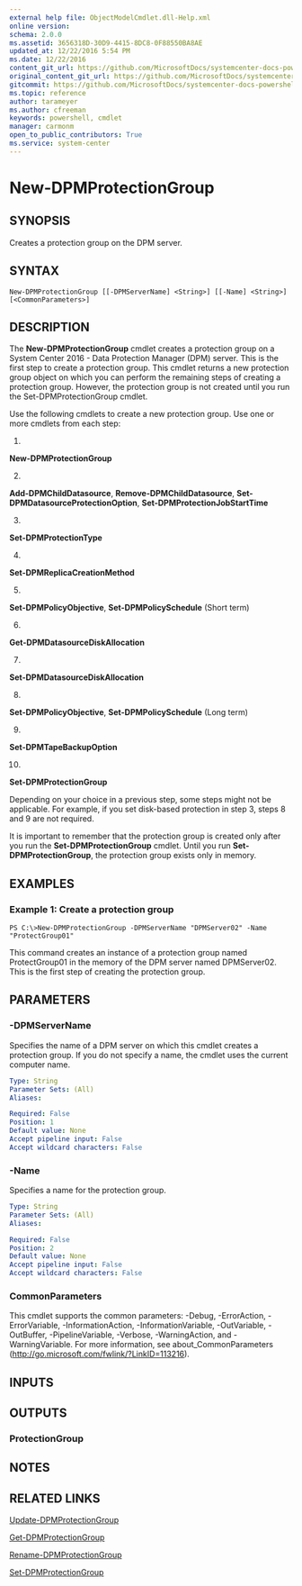 ```yaml
---
external help file: ObjectModelCmdlet.dll-Help.xml
online version: 
schema: 2.0.0
ms.assetid: 3656318D-30D9-4415-8DC8-0F88550BA8AE
updated_at: 12/22/2016 5:54 PM
ms.date: 12/22/2016
content_git_url: https://github.com/MicrosoftDocs/systemcenter-docs-powershell/blob/live/systemcenter-cmdlets/SystemCenter2016/DataProtectionManager/vlatest/New-DPMProtectionGroup.md
original_content_git_url: https://github.com/MicrosoftDocs/systemcenter-docs-powershell/blob/live/systemcenter-cmdlets/SystemCenter2016/DataProtectionManager/vlatest/New-DPMProtectionGroup.md
gitcommit: https://github.com/MicrosoftDocs/systemcenter-docs-powershell/blob/17c3a51bd892aad46c731d9f381f0704b4815004/systemcenter-cmdlets/SystemCenter2016/DataProtectionManager/vlatest/New-DPMProtectionGroup.md
ms.topic: reference
author: tarameyer
ms.author: cfreeman
keywords: powershell, cmdlet
manager: carmonm
open_to_public_contributors: True
ms.service: system-center
---
```


# New-DPMProtectionGroup

## SYNOPSIS
Creates a protection group on the DPM server.

## SYNTAX

```
New-DPMProtectionGroup [[-DPMServerName] <String>] [[-Name] <String>] [<CommonParameters>]
```

## DESCRIPTION
The **New-DPMProtectionGroup** cmdlet creates a protection group on a System Center 2016 - Data Protection Manager (DPM) server.
This is the first step to create a protection group.
This cmdlet returns a new protection group object on which you can perform the remaining steps of creating a protection group.
However, the protection group is not created until you run the Set-DPMProtectionGroup cmdlet.

Use the following cmdlets to create a new protection group.
Use one or more cmdlets from each step:

1.
**New-DPMProtectionGroup**

2.
**Add-DPMChildDatasource**, **Remove-DPMChildDatasource**, **Set-DPMDatasourceProtectionOption**, **Set-DPMProtectionJobStartTime**

3.
**Set-DPMProtectionType**

4.
**Set-DPMReplicaCreationMethod**

5.
**Set-DPMPolicyObjective**, **Set-DPMPolicySchedule** (Short term)

6.
**Get-DPMDatasourceDiskAllocation**

7.
**Set-DPMDatasourceDiskAllocation**

8.
**Set-DPMPolicyObjective**, **Set-DPMPolicySchedule** (Long term)

9.
**Set-DPMTapeBackupOption**

10.
**Set-DPMProtectionGroup**

Depending on your choice in a previous step, some steps might not be applicable.
For example, if you set disk-based protection in step 3, steps 8 and 9 are not required.

It is important to remember that the protection group is created only after you run the **Set-DPMProtectionGroup** cmdlet.
Until you run **Set-DPMProtectionGroup**, the protection group exists only in memory.

## EXAMPLES

### Example 1: Create a protection group
```
PS C:\>New-DPMProtectionGroup -DPMServerName "DPMServer02" -Name "ProtectGroup01"
```

This command creates an instance of a protection group named ProtectGroup01 in the memory of the DPM server named DPMServer02.
This is the first step of creating the protection group.

## PARAMETERS

### -DPMServerName
Specifies the name of a DPM server on which this cmdlet creates a protection group.
If you do not specify a name, the cmdlet uses the current computer name.

```yaml
Type: String
Parameter Sets: (All)
Aliases: 

Required: False
Position: 1
Default value: None
Accept pipeline input: False
Accept wildcard characters: False
```

### -Name
Specifies a name for the protection group.

```yaml
Type: String
Parameter Sets: (All)
Aliases: 

Required: False
Position: 2
Default value: None
Accept pipeline input: False
Accept wildcard characters: False
```

### CommonParameters
This cmdlet supports the common parameters: -Debug, -ErrorAction, -ErrorVariable, -InformationAction, -InformationVariable, -OutVariable, -OutBuffer, -PipelineVariable, -Verbose, -WarningAction, and -WarningVariable. For more information, see about_CommonParameters (http://go.microsoft.com/fwlink/?LinkID=113216).

## INPUTS

## OUTPUTS

### ProtectionGroup

## NOTES

## RELATED LINKS

[Update-DPMProtectionGroup](xref:SystemCenter2016/DataProtectionManager/vlatest/Update-DPMProtectionGroup.md)

[Get-DPMProtectionGroup](xref:SystemCenter2016/DataProtectionManager/vlatest/Get-DPMProtectionGroup.md)

[Rename-DPMProtectionGroup](xref:SystemCenter2016/DataProtectionManager/vlatest/Rename-DPMProtectionGroup.md)

[Set-DPMProtectionGroup](xref:SystemCenter2016/DataProtectionManager/vlatest/Set-DPMProtectionGroup.md)

